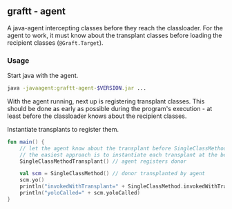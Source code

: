 ## graftt - agent

A java-agent intercepting classes before they reach the classloader. For the agent to work,
it must know about the transplant classes before loading the recipient classes (`@Graft.Target`).


### Usage

Start java with the agent.

```bash
java -javaagent:graftt-agent-$VERSION.jar ...
```

With the agent running, next up is registering transplant classes. This should be done as early as
possible during the program's execution - at least before the classloader knows about the
recipient classes. 

Instantiate transplants to register them.

```kotlin
fun main() {
    // let the agent know about the transplant before SingleClassMethod is loaded by classloader;
    // the easiest approach is to instantiate each transplant at the beginning of the program.
    SingleClassMethodTransplant() // agent registers donor

    val scm = SingleClassMethod() // donor transplanted by agent 
    scm.yo()
    println("invokedWithTransplant=" + SingleClassMethod.invokedWithTransplant)
    println("yoloCalled=" + scm.yoloCalled)
}
```